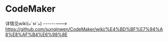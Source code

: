 # CodeMaker
详情见wiki(๑´ㅂ`๑) ---------> https://github.com/sunqinwen/CodeMaker/wiki/%E4%BD%BF%E7%94%A8%E8%AF%B4%E6%98%8E
